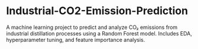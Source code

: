 # Industrial-CO2-Emission-Prediction
A machine learning project to predict and analyze CO₂ emissions from industrial distillation processes using a Random Forest model. Includes EDA, hyperparameter tuning, and feature importance analysis.
